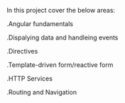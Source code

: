 In this project cover the below areas:

.Angular fundamentals

.Dispalying data and handleing events

.Directives

.Template-driven form/reactive form

.HTTP Services

.Routing and Navigation
